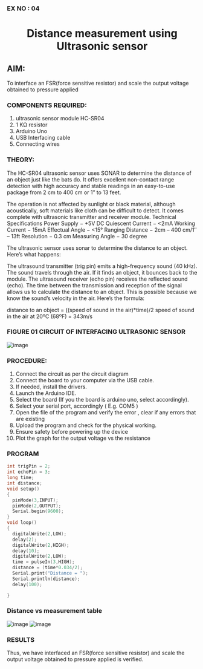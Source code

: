### EX NO : 04
# <p align="center"> Distance measurement using Ultrasonic sensor </p>

## AIM: 
To interface an FSR(force sensitive resistor) and scale the output voltage obtained to pressure applied 
 
### COMPONENTS REQUIRED:
1.	ultrasonic sensor module HC-SR04
2.	1 KΩ resistor 
3.	Arduino Uno 
4.	USB Interfacing cable 
5.	Connecting wires 


### THEORY: 
The HC-SR04 ultrasonic sensor uses SONAR to determine the distance of an object just like the bats do. It offers excellent non-contact range detection with high accuracy and stable readings in an easy-to-use package from 2 cm to 400 cm or 1” to 13 feet.

The operation is not affected by sunlight or black material, although acoustically, soft materials like cloth can be difficult to detect. It comes complete with ultrasonic transmitter and receiver module.
Technical Specifications
Power Supply − +5V DC
Quiescent Current − <2mA
Working Current − 15mA
Effectual Angle − <15°
Ranging Distance − 2cm – 400 cm/1″ – 13ft
Resolution − 0.3 cm
Measuring Angle − 30 degree

The ultrasonic sensor uses sonar to determine the distance to an object. Here’s what happens:

The ultrasound transmitter (trig pin) emits a high-frequency sound (40 kHz).
The sound travels through the air. If it finds an object, it bounces back to the module.
The ultrasound receiver (echo pin) receives the reflected sound (echo).
The time between the transmission and reception of the signal allows us to calculate the distance to an object. This is possible because we know the sound’s velocity in the air. Here’s the formula:

distance to an object = ((speed of sound in the air)*time)/2
speed of sound in the air at 20ºC (68ºF) = 343m/s

### FIGURE 01 CIRCUIT OF INTERFACING ULTRASONIC SENSOR 


![image](https://user-images.githubusercontent.com/36288975/166430594-5adb4ca9-5a42-4781-a7e6-7236b3766a85.png)



### PROCEDURE:
1.	Connect the circuit as per the circuit diagram 
2.	Connect the board to your computer via the USB cable.
3.	If needed, install the drivers.
4.	Launch the Arduino IDE.
5.	Select the board (If you the board is arduino uno, select accordingly).
6.	Select your serial port, accordingly ( E.g. COM5 )
7.	Open the file of the program  and verify the error , clear if any errors that are existing 
8.	Upload the program and check for the physical working. 
9.	Ensure safety before powering up the device 
10.	Plot the graph for the output voltage vs the resistance 


### PROGRAM 
```c
int trigPin = 2;
int echoPin = 3;
long time;
int distance;
void setup()
{
  pinMode(3,INPUT);
  pinMode(2,OUTPUT);
  Serial.begin(9600);
}
void loop()
{
  digitalWrite(2,LOW);
  delay(2);
  digitalWrite(2,HIGH);
  delay(10);
  digitalWrite(2,LOW);
  time = pulseIn(3,HIGH);
  distance = (time*0.034/2);
  Serial.print("Distance = ");
  Serial.println(distance);
  delay(100);

}
```

### Distance vs measurement table 


![image](https://user-images.githubusercontent.com/74660507/166242572-92e7cb05-41c6-4057-b6a5-5cdf22a7b5a4.png)
![image](https://user-images.githubusercontent.com/70213227/167768356-d01b6300-f62d-4846-8b4e-1bc3ebefa168.png)

### RESULTS

Thus, we have interfaced an FSR(force sensitive resistor) and scale the output voltage obtained to pressure applied  is verified.

 
